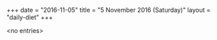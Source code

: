 +++
date = "2016-11-05"
title = "5 November 2016 (Saturday)"
layout = "daily-diet"
+++


\<no entries\>

